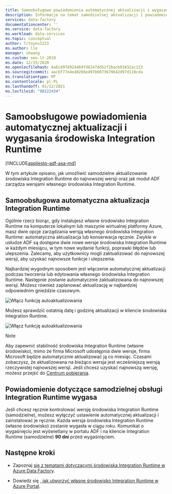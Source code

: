 ```yaml
---
title: Samoobsługowe powiadomienia automatycznej aktualizacji i wygasania środowiska Integration Runtime
description: Informacje na temat samodzielnej aktualizacji i powiadomień o wygaśnięciu środowiska Integration Runtime
services: data-factory
documentationcenter: ''
ms.service: data-factory
ms.workload: data-services
ms.topic: conceptual
author: lrtoyou1223
ms.author: lle
manager: shwang
ms.custom: seo-lt-2019
ms.date: 12/25/2020
ms.openlocfilehash: 6a6c897d92d469fd6247dd51f2bacb91032ac123
ms.sourcegitcommit: aacbf77e4e40266e497b6073679642d97d110cda
ms.translationtype: MT
ms.contentlocale: pl-PL
ms.lasthandoff: 01/12/2021
ms.locfileid: "98122434"
---
```

# <a name="self-hosted-integration-runtime-auto-update-and-expire-notification"></a>Samoobsługowe powiadomienia automatycznej aktualizacji i wygasania środowiska Integration Runtime

[!INCLUDE[appliesto-adf-asa-md](includes/appliesto-adf-asa-md.md)]

W tym artykule opisano, jak umożliwić samodzielne aktualizowanie środowiska Integration Runtime do najnowszej wersji oraz jak moduł ADF zarządza wersjami własnego środowiska Integration Runtime.

## <a name="self-hosted-integration-runtime-auto-update"></a>Samoobsługowa automatyczna aktualizacja Integration Runtime
Ogólnie rzecz biorąc, gdy instalujesz własne środowisko Integration Runtime na komputerze lokalnym lub maszynie wirtualnej platformy Azure, masz dwie opcje zarządzania wersją własnego środowiska Integration Runtime: automatyczna aktualizacja lub konserwacja ręcznie. Zwykle w usłudze ADF są dostępne dwie nowe wersje środowiska Integration Runtime w każdym miesiącu, w tym nowe wydanie funkcji, poprawki błędów lub ulepszenia. Zalecamy, aby użytkownicy mogli zaktualizować do najnowszej wersji, aby uzyskać najnowsze funkcje i ulepszenia.

Najbardziej wygodnym sposobem jest włączenie automatycznej aktualizacji podczas tworzenia lub edytowania własnego środowiska Integration Runtime. Następnie zostanie automatycznie zaktualizowana do najnowszej wersji. Możesz również zaplanować aktualizację w najbardziej odpowiednim gnieździe czasowym.

![Włącz funkcję autoaktualizowania](media/create-self-hosted-integration-runtime/shir-auto-update.png)

Możesz sprawdzić ostatnią datę i godzinę aktualizacji w kliencie środowiska Integration Runtime.

![Włącz funkcję autoaktualizowania](media/create-self-hosted-integration-runtime/shir-auto-update-2.png)

> [!NOTE]
> Aby zapewnić stabilność środowiska Integration Runtime (własne środowisko), mimo że firma Microsoft udostępnia dwie wersje, firma Microsoft będzie automatycznie aktualizować ją co miesiąc. Czasami zobaczysz, że aktualizowana na bieżąco wersja jest wcześniejszą wersją rzeczywistej najnowszej wersji. Jeśli chcesz uzyskać najnowszą wersję, możesz przejść do [Centrum pobierania](https://www.microsoft.com/download/details.aspx?id=39717).

## <a name="self-hosted-integration-runtime-expire-notification"></a>Powiadomienie dotyczące samodzielnej obsługi Integration Runtime wygasa
Jeśli chcesz ręcznie kontrolować wersję środowiska Integration Runtime (samodzielne), możesz wyłączyć ustawienie automatycznej aktualizacji i zainstalować je ręcznie. Każda wersja środowiska Integration Runtime (własne środowisko) zostanie wygasła w ciągu roku. Komunikat o wygaśnięciu jest wyświetlany w portalu ADF i na kliencie Integration Runtime (samodzielne) **90 dni** przed wygaśnięciem.

## <a name="next-steps"></a>Następne kroki

- Zapoznaj [się z tematami dotyczącymi środowiska Integration Runtime w Azure Data Factory](./concepts-integration-runtime.md).

- Dowiedz się [, jak utworzyć własne środowisko Integration Runtime w Azure Portal](./create-self-hosted-integration-runtime.md).